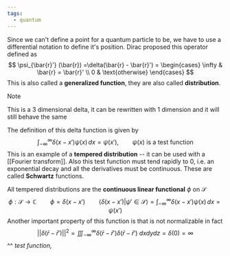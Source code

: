 ```yaml
---
tags:
  - quantum
---
```

Since we can't define a point for a quantum particle to be, we have to use a differential notation to define it's position. Dirac proposed this operator defined as
$$
\psi_{\bar{r}'} (\bar{r}) =\delta(\bar{r} - \bar{r}') = \begin{cases}
\infty  & \bar{r} = \bar{r}' \\
0  & \text{otherwise}
\end{cases}
$$
This is also called a **generalized function**, they are also called **distribution**.

>[!note]
>This is a 3 dimensional delta, it can be rewritten with 1 dimension and it will still behave the same

The definition of this delta function is given by
$$
\int _{-\infty}^{\infty}\delta(x-x') \psi(x)\, dx = \psi(x'), \qquad \psi(x) \text{ is a test function}
$$
This is an example of a **tempered distribution** -- it can be used with a [[Fourier transform]]. Also this test function must tend rapidly to $0$, i.e. an exponential decay and all the derivatives must be continuous. These are called **Schwartz** functions. 

All tempered distributions are the **continuous linear functional** $\phi$ on $\mathcal S$
$$
\phi:\mathcal S \to \mathbb  C \qquad \phi = \delta(x-x') \qquad \left< \delta(x-x')| \psi '\in \mathcal S\right> =  \int _{-\infty}^{\infty}\delta(x-x') \psi(x)\, dx = \psi(x') 
$$
Another important property of this function is that is not normalizable in fact
$$
||\delta(\bar{r}-\bar{r}')||^{2 } = \iiint _{-\infty}^{\infty}\delta(\bar{r}-\bar{r}') \delta(\bar{r}-\bar{r}') \ dxdydz = \delta(0) = \infty
$$
																	^^ *test function,*